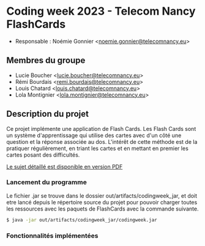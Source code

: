 # Coding week 2023 - Telecom Nancy FlashCards

* Responsable : Noémie Gonnier <<noemie.gonnier@telecomnancy.eu>>

## Membres du groupe

* Lucie Boucher <<lucie.boucher@telecomnancy.eu>>
* Rémi Bourdais <<remi.bourdais@telecomnancy.eu>>
* Louis Chatard <<louis.chatard@telecomnancy.eu>>
* Lola Montignier <<lola.montignier@telecomnancy.eu>>

## Description du projet

Ce projet implémente une application de Flash Cards. Les Flash Cards sont un système d'apprentissage qui utilise des cartes avec d'un côté une question et la réponse associée au dos. L'intérêt de cette méthode est de la pratiquer régulièrement, en triant les cartes et en mettant en premier les cartes posant des difficultés.

[Le sujet détaillé est disponible en version PDF](./Documents/CodingWeek%202022-2023%20-%20Sujet.pdf)

### Lancement du programme

Le fichier .jar se trouve dans le dossier out/artifacts/codingweek_jar, et doit etre lancé depuis le répertoire source du projet pour pouvoir charger toutes les ressources avec les paquets de FlashCards avec la commande suivante.

```bash
$ java -jar out/artifacts/codingweek_jar/codingweek.jar
```

### Fonctionnalités implémentées
